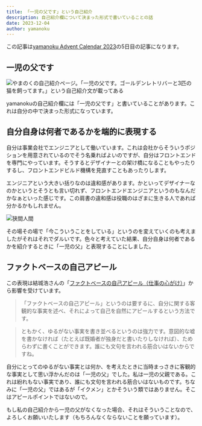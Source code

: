 ```yaml
---
title: 「一児の父です」という自己紹介
description: 自己紹介欄について決まった形式で書いていることの話
date: 2023-12-04
author: yamanoku
---
```


この記事は[yamanoku Advent Calendar 2023](https://adventar.org/calendars/8589)の5日目の記事になります。

## 一児の父です

![やまのくの自己紹介ページ。「一児の父です。ゴールデンレトリバーと3匹の猫を飼ってます。」という自己紹介文が載ってある](https://i.gyazo.com/b97b16b2dd81655bed796e529b163edc.png)

yamanokuの自己紹介欄には「一児の父です」と書いていることがあります。これは自分の中で決まった形式になっています。

## 自分自身は何者であるかを端的に表現する

自分は事業会社でエンジニアとして働いています。これは会社からそういうポジションを用意されているのでそう名乗ればよいのですが、自分はフロントエンドを専門にやっています。そうするとデザイナーとの架け橋になることもやったりするし、フロントエンドビルド機構を見直すこともあったりします。

エンジニアという大きい括りなのは違和感があります。かといってデザイナーなのかというとそうとも言い切れず、フロントエンドエンジニアというのもなんだかなぁといった感じです。この肩書の違和感は役職のはざまに生きる人であれば分かるかもしれません。

![狭間人間](https://i.gyazo.com/4ae59058b42792fc559c130cda5a9c68.png)

その場その場で「今こういうことをしている」というのを変えていくのも考えましたがそれはそれでダルいです。色々と考えていた結果、自分自身は何者であるかを紹介するときに「一児の父」と表現することにしました。

## ファクトベースの自己アピール

この表現は結城浩さんの「[ファクトベースの自己アピール（仕事の心がけ）](https://mm.hyuki.net/n/n1bc9561d70bb)」から影響を受けています。

> 「ファクトベースの自己アピール」というのは要するに、自分に関する客観的な事実を述べ、それによって自己を自然にアピールするという方法です。

> ともかく、ゆるがない事実を書き並べるというのは強力です。意図的な嘘を書かなければ（たとえば既婚者が独身だと書いたりしなければ）、ためらわずに書くことができます。誰にも文句を言われる筋合いはないからですね。

自分にとってのゆるがない事実とは何か、を考えたときに当時まっさきに客観的な事実として思い浮かんだのは「一児の父」でした。私は一児の父親である。これは紛れもない事実であり、誰にも文句を言われる筋合いはないものです。ちなみに「一児の父」ではあるが「イクメン」とかそういう類ではありません。そこはアピールポイントではないので。

もし私の自己紹介から一児の父がなくなった場合、それはそういうことなので、よろしくお願いいたします（もちろんなくならないことを願っています）。
